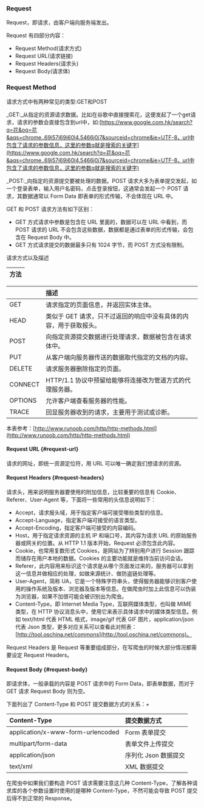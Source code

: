 ### Request

Request，即请求，由客户端向服务端发出。

Request 有四部分内容：

* Request Method\(请求方式\)
* Request URL\(请求链接\)
* Request Headers\(请求头\)
* Request Body\(请求体\)

### Request Method

请求方式中有两种常见的类型:GET和POST

_GET:_从指定的资源请求数据。比如在谷歌中直接搜索花，这便发起了一个get请求，请求的参数会直接包含到url中，如:[https://www.google.com.hk/search?q=花&oq=花&aqs=chrome..69i57j69i60l4.5466j0j7&sourceid=chrome&ie=UTF-8，url中包含了请求的参数信息，这里的参数q就是搜索的关键字](https://www.google.com.hk/search?q=花&oq=花&aqs=chrome..69i57j69i60l4.5466j0j7&sourceid=chrome&ie=UTF-8，url中包含了请求的参数信息，这里的参数q就是搜索的关键字)

_POST:_向指定的资源提交要被处理的数据。POST 请求大多为表单提交发起，如一个登录表单，输入用户名密码，点击登录按钮，这通常会发起一个 POST 请求，其数据通常以 Form Data 即表单的形式传输，不会体现在 URL 中。

GET 和 POST 请求方法有如下区别：

* GET 方式请求中参数是包含在 URL 里面的，数据可以在 URL 中看到，而 POST 请求的 URL 不会包含这些数据，数据都是通过表单的形式传输，会包含在 Request Body 中。
* GET 方式请求提交的数据最多只有 1024 字节，而 POST 方式没有限制。

请求方式以及描述

| 方法 |
| :--- |


|  | 描述 |
| :--- | :--- |
| GET | 请求指定的页面信息，并返回实体主体。 |
| HEAD | 类似于 GET 请求，只不过返回的响应中没有具体的内容，用于获取报头。 |
| POST | 向指定资源提交数据进行处理请求，数据被包含在请求体中。 |
| PUT | 从客户端向服务器传送的数据取代指定的文档的内容。 |
| DELETE | 请求服务器删除指定的页面。 |
| CONNECT | HTTP/1.1 协议中预留给能够将连接改为管道方式的代理服务器。 |
| OPTIONS | 允许客户端查看服务器的性能。 |
| TRACE | 回显服务器收到的请求，主要用于测试或诊断。 |

本表参考：[http://www.runoob.com/http/http-methods.html](http://www.runoob.com/http/http-methods.html)

#### Request URL {#request-url}

请求的网址，即统一资源定位符，用 URL 可以唯一确定我们想请求的资源。

#### Request Headers {#request-headers}

请求头，用来说明服务器要使用的附加信息，比较重要的信息有 Cookie、Referer、User-Agent 等，下面将一些常用的头信息说明如下：

* Accept，请求报头域，用于指定客户端可接受哪些类型的信息。
* Accept-Language，指定客户端可接受的语言类型。
* Accept-Encoding，指定客户端可接受的内容编码。
* Host，用于指定请求资源的主机 IP 和端口号，其内容为请求 URL 的原始服务器或网关的位置。从 HTTP 1.1 版本开始，Request 必须包含此内容。
* Cookie，也常用复数形式 Cookies，是网站为了辨别用户进行 Session 跟踪而储存在用户本地的数据。Cookies 的主要功能就是维持当前访问会话。
* Referer，此内容用来标识这个请求是从哪个页面发过来的，服务器可以拿到这一信息并做相应的处理，如做来源统计、做防盗链处理等。
* User-Agent，简称 UA，它是一个特殊字符串头，使得服务器能够识别客户使用的操作系统及版本、浏览器及版本等信息。在做爬虫时加上此信息可以伪装为浏览器，如果不加很可能会被识别出为爬虫。
* Content-Type，即 Internet Media Type，互联网媒体类型，也叫做 MIME 类型，在 HTTP 协议消息头中，使用它来表示具体请求中的媒体类型信息。例如 text/html 代表 HTML 格式，image/gif 代表 GIF 图片，application/json 代表 Json 类型，更多对应关系可以查看此对照表：[http://tool.oschina.net/commons](http://tool.oschina.net/commons)。

Request Headers 是 Request 等重要组成部分，在写爬虫的时候大部分情况都需要设定 Request Headers。

#### Request Body {#request-body}

即请求体，一般承载的内容是 POST 请求中的 Form Data，即表单数据，而对于 GET 请求 Request Body 则为空。

下面列出了 Content-Type 和 POST 提交数据方式的关系：+

| Content-Type | 提交数据方式 |
| :--- | :--- |
| application/x-www-form-urlencoded | Form 表单提交 |
| multipart/form-data | 表单文件上传提交 |
| application/json | 序列化 Json 数据提交 |
| text/xml | XML 数据提交 |

在爬虫中如果我们要构造 POST 请求需要注意这几种 Content-Type，了解各种请求库的各个参数设置时使用的是哪种 Content-Type，不然可能会导致 POST 提交后得不到正常的 Response。

